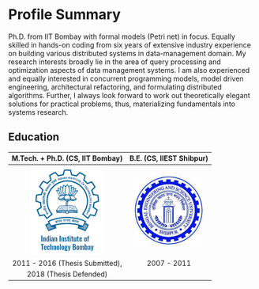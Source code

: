 # Profile Summary

Ph.D. from IIT Bombay with formal models (Petri net) in focus. Equally skilled in hands-on coding from six years of extensive industry experience on building various distributed systems in data-management domain. My research interests broadly lie in the area of query processing and optimization aspects of data management systems. I am also experienced and equally interested in concurrent programming models, model driven engineering, architectural refactoring, and formulating distributed algorithms. Further, I always look forward to work out theoretically elegant solutions for
practical problems, thus, materializing fundamentals into systems research.

## Education

M.Tech. + Ph.D. (CS, IIT Bombay)  |  B.E. (CS, IIEST Shibpur)
:------------------------------:  |  :----------------------------:
<img src="iitb.png" width=150>    |   <img src="shibpur.jpeg" width=140>  
2011 - 2016 (Thesis Submitted),   |   2007 - 2011
2018 (Thesis Defended)            |

